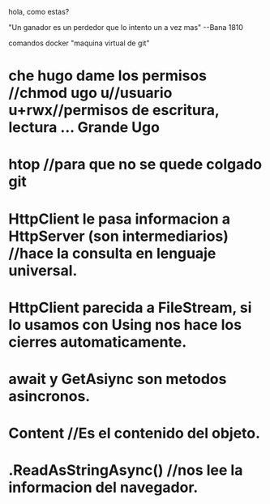 hola, como estas?

"Un ganador es un perdedor que lo intento un a vez mas"
--Bana 1810


comandos docker "maquina virtual de git"

che hugo dame los permisos //chmod ugo u//usuario u+rwx//permisos de escritura, lectura ... Grande Ugo
=============
htop //para que no se quede colgado git
=============
HttpClient le pasa informacion a HttpServer (son intermediarios) //hace la consulta en lenguaje universal.
=============
HttpClient parecida a FileStream, si lo usamos con Using nos hace los cierres automaticamente.
=============
await y GetAsiync son metodos asincronos.
=============
Content //Es el contenido del objeto.
=============
.ReadAsStringAsync() //nos lee la informacion del navegador.
=============



